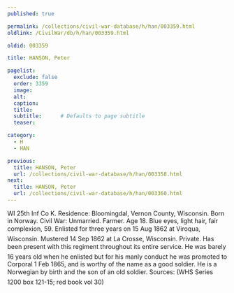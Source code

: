 ```yaml
---
published: true

permalink: /collections/civil-war-database/h/han/003359.html
oldlink: /CivilWar/db/h/han/003359.html

oldid: 003359

title: HANSON, Peter

pagelist:
  exclude: false
  order: 3359
  image: 
  alt:
  caption:
  title:
  subtitle:      # Defaults to page subtitle
  teaser:

category: 
  - H 
  - HAN

previous:
  title: HANSON, Peter
  url: /collections/civil-war-database/h/han/003358.html  
next:
  title: HANSON, Peter
  url: /collections/civil-war-database/h/han/003360.html   
---
```

WI 25th Inf Co K. Residence: Bloomingdal, Vernon County, Wisconsin. Born in Norway. Civil War: Unmarried. Farmer. Age 18. Blue eyes, light hair, fair complexion, 5&#146;9&#148;. Enlisted for three years on 15 Aug 1862 at Viroqua, Wisconsin. Mustered 14 Sep 1862 at La Crosse, Wisconsin. Private. Has been present with this regiment throughout its entire service. &#147;He was barely 16 years old when he enlisted but for his manly conduct he was promoted to Corporal 1 Feb 1865, and is worthy of the name as a good soldier. He is a Norwegian by birth and the son of an old soldier.&#148; Sources: (WHS Series 1200 box 121-15; red book vol 30)